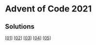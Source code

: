 # Advent of Code 2021

## Solutions

[[01](lib/01/solve.exs)] [[02](lib/02/solve.exs)] [[03](lib/03/solve.exs)] [[04](lib/04/solve.exs)] [[05](lib/05/solve.exs)]
